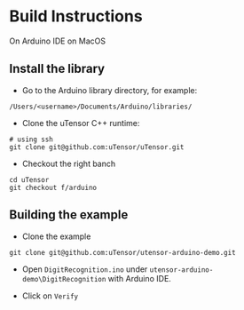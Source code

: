 # Build Instructions

On Arduino IDE on MacOS

## Install the library
- Go to the Arduino library directory, for example:

```
/Users/<username>/Documents/Arduino/libraries/
```

- Clone the uTensor C++ runtime:

```
# using ssh
git clone git@github.com:uTensor/uTensor.git
```
- Checkout the right banch
```
cd uTensor
git checkout f/arduino
```

## Building the example

- Clone the example

``` 
git clone git@github.com:uTensor/utensor-arduino-demo.git
```

- Open `DigitRecognition.ino` under `utensor-arduino-demo\DigitRecognition` with Arduino IDE.

- Click on `Verify`